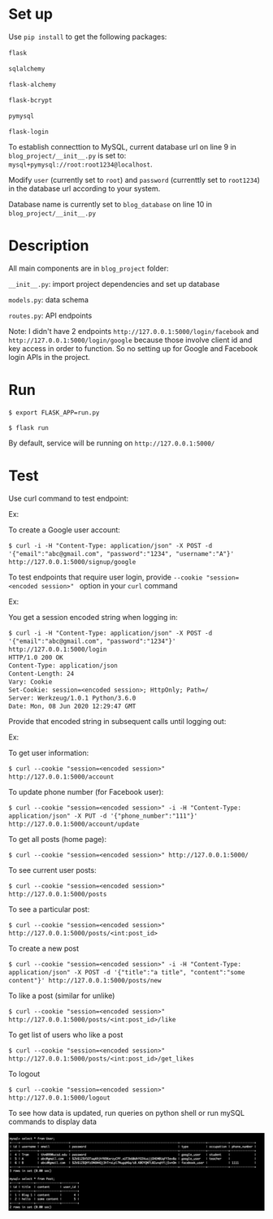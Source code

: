 # Set up

Use `pip install` to get the following packages:

`flask`

`sqlalchemy`

`flask-alchemy`

`flask-bcrypt`

`pymysql`

`flask-login`

To establish connecttion to MySQL, current database url on line 9 in `blog_project/__init__.py` is set to: `mysql+pymysql://root:root1234@localhost`.

Modify `user` (currently set to `root`) and `password` (currenttly set to `root1234`) in the database url according to your system.

Database name is currently set to `blog_database` on line 10 in `blog_project/__init__.py`



# Description

All main components are in `blog_project` folder:

`__init__.py`: import project dependencies and set up database

`models.py`: data schema

`routes.py`: API endpoints

Note: I didn't have 2 endpoints `http://127.0.0.1:5000/login/facebook` and `http://127.0.0.1:5000/login/google` because those involve client id and key access in order to function. So no setting up for Google and Facebook login APIs in the project.


# Run

```
$ export FLASK_APP=run.py
```

```
$ flask run
```

By default, service will be running on `http://127.0.0.1:5000/`

# Test

Use curl command to test endpoint:

Ex:

To create a Google user account:

```
$ curl -i -H "Content-Type: application/json" -X POST -d '{"email":"abc@gmail.com", "password":"1234", "username":"A"}' http://127.0.0.1:5000/signup/google
```

To test endpoints that require user login, provide `--cookie "session=<encoded session>" ` option in your `curl` command

Ex:

You get a session encoded string when logging in:

```
$ curl -i -H "Content-Type: application/json" -X POST -d '{"email":"abc@gmail.com", "password":"1234"}' http://127.0.0.1:5000/login
HTTP/1.0 200 OK
Content-Type: application/json
Content-Length: 24
Vary: Cookie
Set-Cookie: session=<encoded session>; HttpOnly; Path=/
Server: Werkzeug/1.0.1 Python/3.6.0
Date: Mon, 08 Jun 2020 12:29:47 GMT
```

Provide that encoded string in subsequent calls until logging out:

Ex:

To get user information:

```
$ curl --cookie "session=<encoded session>" http://127.0.0.1:5000/account
```

To update phone number (for Facebook user):

```
$ curl --cookie "session=<encoded session>" -i -H "Content-Type: application/json" -X PUT -d '{"phone_number":"111"}' http://127.0.0.1:5000/account/update
```

To get all posts (home page):

```
$ curl --cookie "session=<encoded session>" http://127.0.0.1:5000/
```

To see current user posts:

```
$ curl --cookie "session=<encoded session>" http://127.0.0.1:5000/posts
```

To see a particular post:

```
$ curl --cookie "session=<encoded session>" http://127.0.0.1:5000/posts/<int:post_id>
```

To create a new post

```
$ curl --cookie "session=<encoded session>" -i -H "Content-Type: application/json" -X POST -d '{"title":"a title", "content":"some content"}' http://127.0.0.1:5000/posts/new
```

To like a post (similar for unlike)

```
$ curl --cookie "session=<encoded session>" http://127.0.0.1:5000/posts/<int:post_id>/like
```

To get list of users who like a post

```
$ curl --cookie "session=<encoded session>" http://127.0.0.1:5000/posts/<int:post_id>/get_likes
```

To logout

```
$ curl --cookie "session=<encoded session>" http://127.0.0.1:5000/logout
```

To see how data is updated, run queries on python shell or run mySQL commands to display data

![](data.png)

